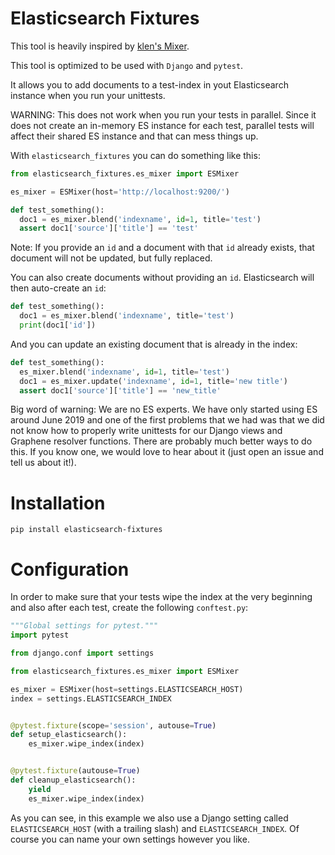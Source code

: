# Elasticsearch Fixtures

This tool is heavily inspired by [klen's Mixer](https://github.com/klen/mixer).

This tool is optimized to be used with `Django` and `pytest`.

It allows you to add documents to a test-index in yout Elasticsearch instance
when you run your unittests.

WARNING: This does not work when you run your tests in parallel. Since it does not create an in-memory ES instance for each test, parallel tests will affect their shared ES instance and that can mess things up.

With `elasticsearch_fixtures` you can do something like this:

```py
from elasticsearch_fixtures.es_mixer import ESMixer

es_mixer = ESMixer(host='http://localhost:9200/')

def test_something():
  doc1 = es_mixer.blend('indexname', id=1, title='test')
  assert doc1['source']['title'] == 'test'
```

Note: If you provide an `id` and a document with that `id` already exists, that
document will not be updated, but fully replaced.

You can also create documents without providing an `id`. Elasticsearch will then
auto-create an `id`:

```py
def test_something():
  doc1 = es_mixer.blend('indexname', title='test')
  print(doc1['id'])
```

And you can update an existing document that is already in the index:

```py
def test_something():
  es_mixer.blend('indexname', id=1, title='test')
  doc1 = es_mixer.update('indexname', id=1, title='new title')
  assert doc1['source']['title'] == 'new_title'
```

Big word of warning: We are no ES experts. We have only started using ES around
June 2019 and one of the first problems that we had was that we did not know how
to properly write unittests for our Django views and Graphene resolver
functions. There are probably much better ways to do this. If you know one, we
would love to hear about it (just open an issue and tell us about it!).

# Installation

```
pip install elasticsearch-fixtures
```

# Configuration

In order to make sure that your tests wipe the index at the very beginning and
also after each test, create the following `conftest.py`:

```py
"""Global settings for pytest."""
import pytest

from django.conf import settings

from elasticsearch_fixtures.es_mixer import ESMixer

es_mixer = ESMixer(host=settings.ELASTICSEARCH_HOST)
index = settings.ELASTICSEARCH_INDEX


@pytest.fixture(scope='session', autouse=True)
def setup_elasticsearch():
    es_mixer.wipe_index(index)


@pytest.fixture(autouse=True)
def cleanup_elasticsearch():
    yield
    es_mixer.wipe_index(index)
```

As you can see, in this example we also use a Django setting called
`ELASTICSEARCH_HOST` (with a trailing slash) and `ELASTICSEARCH_INDEX`. Of
course you can name your own settings however you like.
